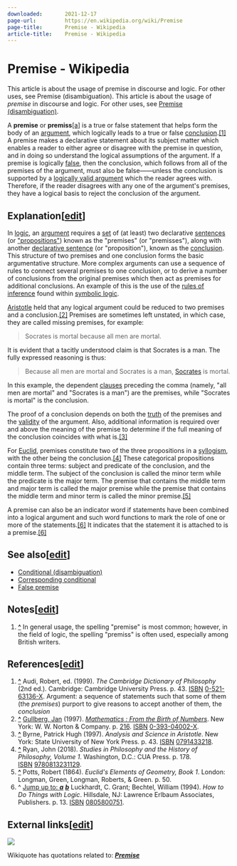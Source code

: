 ```yaml
---
downloaded:       2021-12-17
page-url:         https://en.wikipedia.org/wiki/Premise
page-title:       Premise - Wikipedia
article-title:    Premise - Wikipedia
---
```

# Premise - Wikipedia

This article is about the usage of premise in discourse and logic. For other uses, see Premise (disambiguation).
This article is about the usage of *premise* in discourse and logic. For other uses, see [Premise (disambiguation)][1].

A __premise__ or __premiss__[\[a\]][2] is a true or false statement that helps form the body of an [argument][3], which logically leads to a true or false [conclusion][4].[\[1\]][5] A premise makes a declarative statement about its subject matter which enables a reader to either agree or disagree with the premise in question, and in doing so understand the logical assumptions of the argument. If a premise is logically [false][6], then the conclusion, which follows from all of the premises of the argument, must also be false——unless the conclusion is supported by a [logically valid argument][7] which the reader agrees with. Therefore, if the reader disagrees with any one of the argument's premises, they have a logical basis to reject the conclusion of the argument.

## Explanation\[[edit][8]\]

In [logic][9], an [argument][10] requires a [set][11] of (at least) two declarative [sentences][12] (or ["propositions"][13]) known as the "premises" (or "premisses"), along with another [declarative sentence][14] (or "proposition"), known as the [conclusion][15]. This structure of two premises and one conclusion forms the basic argumentative structure. More complex arguments can use a sequence of rules to connect several premises to one conclusion, or to derive a number of conclusions from the original premises which then act as premises for additional conclusions. An example of this is the use of the [rules of inference][16] found within [symbolic logic][17].

[Aristotle][18] held that any logical argument could be reduced to two premises and a conclusion.[\[2\]][19] Premises are sometimes left unstated, in which case, they are called missing premises, for example:

> Socrates is mortal because all men are mortal.

It is evident that a tacitly understood claim is that Socrates is a man. The fully expressed reasoning is thus:

> Because all men are mortal and Socrates is a man, [Socrates][20] is mortal.

In this example, the dependent [clauses][21] preceding the comma (namely, "all men are mortal" and "Socrates is a man") are the premises, while "Socrates is mortal" is the conclusion.

The proof of a conclusion depends on both the [truth][22] of the premises and the [validity][23] of the argument. Also, additional information is required over and above the meaning of the premise to determine if the full meaning of the conclusion coincides with what is.[\[3\]][24]

For [Euclid][25], premises constitute two of the three propositions in a [syllogism][26], with the other being the conclusion.[\[4\]][27] These categorical propositions contain three terms: subject and predicate of the conclusion, and the middle term. The subject of the conclusion is called the minor term while the predicate is the major term. The premise that contains the middle term and major term is called the major premise while the premise that contains the middle term and minor term is called the minor premise.[\[5\]][28]

A premise can also be an indicator word if statements have been combined into a logical argument and such word functions to mark the role of one or more of the statements.[\[6\]][29] It indicates that the statement it is attached to is a premise.[\[6\]][30]

## See also\[[edit][31]\]

-   [Conditional (disambiguation)][32]
-   [Corresponding conditional][33]
-   [False premise][34]

## Notes\[[edit][35]\]

1.  __[^][36]__ In general usage, the spelling "premise" is most common; however, in the field of logic, the spelling "premiss" is often used, especially among British writers.

## References\[[edit][37]\]

1.  __[^][38]__ Audi, Robert, ed. (1999). *The Cambridge Dictionary of Philosophy* (2nd ed.). Cambridge: Cambridge University Press. p. 43. [ISBN][39] [0-521-63136-X][40]. Argument: a sequence of statements such that some of them (the *premises*) purport to give reasons to accept another of them, the *conclusion*
2.  __[^][41]__ [Gullberg, Jan][42] (1997). [*Mathematics : From the Birth of Numbers*][43]. New York: W. W. Norton & Company. p. [216][44]. [ISBN][45] [0-393-04002-X][46].
3.  __[^][47]__ Byrne, Patrick Hugh (1997). *Analysis and Science in Aristotle*. New York: State University of New York Press. p. 43. [ISBN][48] [0791433218][49].
4.  __[^][50]__ Ryan, John (2018). *Studies in Philosophy and the History of Philosophy, Volume 1*. Washington, D.C.: CUA Press. p. 178. [ISBN][51] [9780813231129][52].
5.  __[^][53]__ Potts, Robert (1864). *Euclid's Elements of Geometry, Book 1*. London: Longman, Green, Longman, Roberts, & Green. p. 50.
6.  ^ [Jump up to: *__a__*][54] [*__b__*][55] Luckhardt, C. Grant; Bechtel, William (1994). *How to Do Things with Logic*. Hillsdale, NJ: Lawrence Erlbaum Associates, Publishers. p. 13. [ISBN][56] [0805800751][57].

## External links\[[edit][58]\]

![](https://upload.wikimedia.org/wikipedia/commons/thumb/f/fa/Wikiquote-logo.svg/34px-Wikiquote-logo.svg.png)

Wikiquote has quotations related to: *__[Premise][59]__*

[1]: https://en.wikipedia.org/wiki/Premise_(disambiguation) "Premise (disambiguation)"
[2]: https://en.wikipedia.org/wiki/Premise#cite_note-1
[3]: https://en.wikipedia.org/wiki/Argument "Argument"
[4]: https://en.wikipedia.org/wiki/Logical_consequence "Logical consequence"
[5]: https://en.wikipedia.org/wiki/Premise#cite_note-2
[6]: https://en.wikipedia.org/wiki/False_premise "False premise"
[7]: https://en.wikipedia.org/wiki/Validity_(logic) "Validity (logic)"
[8]: https://en.wikipedia.org/w/index.php?title=Premise&action=edit&section=1 "Edit section: Explanation"
[9]: https://en.wikipedia.org/wiki/Logic "Logic"
[10]: https://en.wikipedia.org/wiki/Argument "Argument"
[11]: https://en.wikipedia.org/wiki/Set_(mathematics) "Set (mathematics)"
[12]: https://en.wikipedia.org/wiki/Sentence_(mathematical_logic) "Sentence (mathematical logic)"
[13]: https://en.wikipedia.org/wiki/Proposition "Proposition"
[14]: https://en.wikipedia.org/wiki/Categorical_proposition "Categorical proposition"
[15]: https://en.wikipedia.org/wiki/Logical_consequence "Logical consequence"
[16]: https://en.wikipedia.org/wiki/Rules_of_inference "Rules of inference"
[17]: https://en.wikipedia.org/wiki/Symbolic_logic "Symbolic logic"
[18]: https://en.wikipedia.org/wiki/Aristotle "Aristotle"
[19]: https://en.wikipedia.org/wiki/Premise#cite_note-3
[20]: https://en.wikipedia.org/wiki/Socrates "Socrates"
[21]: https://en.wikipedia.org/wiki/Clause_(logic) "Clause (logic)"
[22]: https://en.wikipedia.org/wiki/Truth "Truth"
[23]: https://en.wikipedia.org/wiki/Validity_(logic) "Validity (logic)"
[24]: https://en.wikipedia.org/wiki/Premise#cite_note-4
[25]: https://en.wikipedia.org/wiki/Euclid "Euclid"
[26]: https://en.wikipedia.org/wiki/Syllogism "Syllogism"
[27]: https://en.wikipedia.org/wiki/Premise#cite_note-5
[28]: https://en.wikipedia.org/wiki/Premise#cite_note-6
[29]: https://en.wikipedia.org/wiki/Premise#cite_note-:0-7
[30]: https://en.wikipedia.org/wiki/Premise#cite_note-:0-7
[31]: https://en.wikipedia.org/w/index.php?title=Premise&action=edit&section=2 "Edit section: See also"
[32]: https://en.wikipedia.org/wiki/Conditional_(disambiguation) "Conditional (disambiguation)"
[33]: https://en.wikipedia.org/wiki/Corresponding_conditional "Corresponding conditional"
[34]: https://en.wikipedia.org/wiki/False_premise "False premise"
[35]: https://en.wikipedia.org/w/index.php?title=Premise&action=edit&section=3 "Edit section: Notes"
[36]: https://en.wikipedia.org/wiki/Premise#cite_ref-1 "Jump up"
[37]: https://en.wikipedia.org/w/index.php?title=Premise&action=edit&section=4 "Edit section: References"
[38]: https://en.wikipedia.org/wiki/Premise#cite_ref-2 "Jump up"
[39]: https://en.wikipedia.org/wiki/ISBN_(identifier) "ISBN (identifier)"
[40]: https://en.wikipedia.org/wiki/Special:BookSources/0-521-63136-X "Special:BookSources/0-521-63136-X"
[41]: https://en.wikipedia.org/wiki/Premise#cite_ref-3 "Jump up"
[42]: https://en.wikipedia.org/wiki/Jan_Gullberg "Jan Gullberg"
[43]: https://archive.org/details/mathematicsfromb1997gull
[44]: https://archive.org/details/mathematicsfromb1997gull/page/216
[45]: https://en.wikipedia.org/wiki/ISBN_(identifier) "ISBN (identifier)"
[46]: https://en.wikipedia.org/wiki/Special:BookSources/0-393-04002-X "Special:BookSources/0-393-04002-X"
[47]: https://en.wikipedia.org/wiki/Premise#cite_ref-4 "Jump up"
[48]: https://en.wikipedia.org/wiki/ISBN_(identifier) "ISBN (identifier)"
[49]: https://en.wikipedia.org/wiki/Special:BookSources/0791433218 "Special:BookSources/0791433218"
[50]: https://en.wikipedia.org/wiki/Premise#cite_ref-5 "Jump up"
[51]: https://en.wikipedia.org/wiki/ISBN_(identifier) "ISBN (identifier)"
[52]: https://en.wikipedia.org/wiki/Special:BookSources/9780813231129 "Special:BookSources/9780813231129"
[53]: https://en.wikipedia.org/wiki/Premise#cite_ref-6 "Jump up"
[54]: https://en.wikipedia.org/wiki/Premise#cite_ref-:0_7-0
[55]: https://en.wikipedia.org/wiki/Premise#cite_ref-:0_7-1
[56]: https://en.wikipedia.org/wiki/ISBN_(identifier) "ISBN (identifier)"
[57]: https://en.wikipedia.org/wiki/Special:BookSources/0805800751 "Special:BookSources/0805800751"
[58]: https://en.wikipedia.org/w/index.php?title=Premise&action=edit&section=5 "Edit section: External links"
[59]: https://en.wikiquote.org/wiki/Special:Search/Premise "q:Special:Search/Premise"
